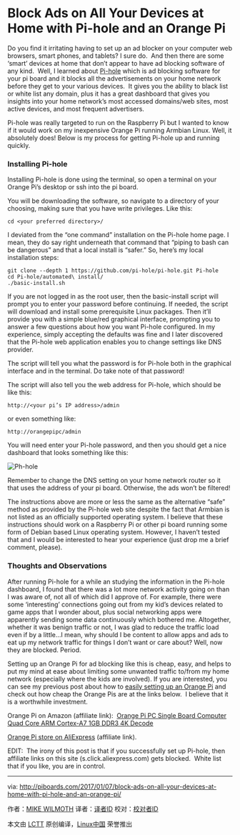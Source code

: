 Block Ads on All Your Devices at Home with Pi-hole and an Orange Pi
============================================================


Do you find it irritating having to set up an ad blocker on your computer web browsers, smart phones, and tablets? I sure do.  And then there are some ‘smart’ devices at home that don’t appear to have ad blocking software of any kind.  Well, I learned about [Pi-hole][2] which is ad blocking software for your pi board and it blocks all the advertisements on your home network before they get to your various devices.  It gives you the ability to black list or white list any domain, plus it has a great dashboard that gives you insights into your home network’s most accessed domains/web sites, most active devices, and most frequent advertisers.

Pi-hole was really targeted to run on the Raspberry Pi but I wanted to know if it would work on my inexpensive Orange Pi running Armbian Linux. Well, it absolutely does! Below is my process for getting Pi-hole up and running quickly.

### Installing Pi-hole

Installing Pi-hole is done using the terminal, so open a terminal on your Orange Pi’s desktop or ssh into the pi board.

You will be downloading the software, so navigate to a directory of your choosing, making sure that you have write privileges. Like this:

```
cd <your preferred directory>/
```

I deviated from the “one command” installation on the Pi-hole home page. I mean, they do say right underneath that command that “piping to bash can be dangerous” and that a local install is “safer.” So, here’s my local installation steps:

```
git clone --depth 1 https://github.com/pi-hole/pi-hole.git Pi-hole
cd Pi-hole/automated\ install/
./basic-install.sh
```

If you are not logged in as the root user, then the basic-install script will prompt you to enter your password before continuing. If needed, the script will download and install some prerequisite Linux packages. Then it’ll provide you with a simple blue/red graphical interface, prompting you to answer a few questions about how you want Pi-hole configured. In my experience, simply accepting the defaults was fine and I later discovered that the Pi-hole web application enables you to change settings like DNS provider.

The script will tell you what the password is for Pi-hole both in the graphical interface and in the terminal. Do take note of that password!

The script will also tell you the web address for Pi-hole, which should be like this:

```
http://<your pi’s IP address>/admin
```

or even something like:

```
http://orangepipc/admin
```

You will need enter your Pi-hole password, and then you should get a nice dashboard that looks something like this:

 ![Ph-hole](https://i1.wp.com/piboards.com/wp-content/uploads/2017/01/ph-hole.png?resize=640%2C532) 

Remember to change the DNS setting on your home network router so it that uses the address of your pi board. Otherwise, the ads won’t be filtered!

The instructions above are more or less the same as the alternative “safe” method as provided by the Pi-hole web site despite the fact that Armbian is not listed as an officially supported operating system. I believe that these instructions should work on a Raspberry Pi or other pi board running some form of Debian based Linux operating system. However, I haven’t tested that and I would be interested to hear your experience (just drop me a brief comment, please).


### Thoughts and Observations

After running Pi-hole for a while an studying the information in the Pi-hole dashboard, I found that there was a lot more network activity going on than I was aware of, not all of which did I approve of. For example, there were some ‘interesting’ connections going out from my kid’s devices related to game apps that I wonder about, plus social networking apps were apparently sending some data continuously which bothered me. Altogether, whether it was benign traffic or not, I was glad to reduce the traffic load even if by a little…I mean, why should I be content to allow apps and ads to eat up my network traffic for things I don’t want or care about? Well, now they are blocked. Period.

Setting up an Orange Pi for ad blocking like this is cheap, easy, and helps to put my mind at ease about limiting some unwanted traffic to/from my home network (especially where the kids are involved). If you are interested, you can see my previous post about how to [easily setting up an Orange Pi][3] and check out how cheap the Orange Pis are at the links below.  I believe that it is a worthwhile investment.

 Orange Pi on Amazon (affiliate link):  [Orange Pi PC Single Board Computer Quad Core ARM Cortex-A7 1GB DDR3 4K Decode][4]

 [Orange Pi store on AliExpress][5] (affiliate link).

EDIT:  The irony of this post is that if you successfully set up Pi-hole, then affiliate links on this site (s.click.aliexpress.com) gets blocked.  White list that if you like, you are in control.

--------------------------------------------------------------------------------

via: http://piboards.com/2017/01/07/block-ads-on-all-your-devices-at-home-with-pi-hole-and-an-orange-pi/

作者：[MIKE WILMOTH][a]
译者：[译者ID](https://github.com/译者ID)
校对：[校对者ID](https://github.com/校对者ID)

本文由 [LCTT](https://github.com/LCTT/TranslateProject) 原创编译，[Linux中国](https://linux.cn/) 荣誉推出

[a]:http://piboards.com/author/piguy/
[1]:http://s.click.aliexpress.com/deep_link.htm?aff_short_key=N3VJQBY&dl_target_url=http://best.aliexpress.com
[2]:https://pi-hole.net/
[3]:http://piboards.com/2017/01/04/easy-set-up-orange-pi/
[4]:https://www.amazon.com/gp/product/B018W6OTIM/ref=as_li_tl?ie=UTF8&camp=1789&creative=9325&creativeASIN=B018W6OTIM&linkCode=as2&tag=piboards-20&linkId=ac292a536d58eabf1ee73e2c575e1111
[5]:http://s.click.aliexpress.com/e/bAMVj2R
